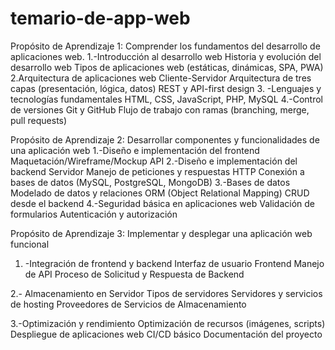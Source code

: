 # temario-de-app-web
Propósito de Aprendizaje 1: Comprender los fundamentos del desarrollo de aplicaciones web.
1.-Introducción al desarrollo web
Historia y evolución del desarrollo web
Tipos de aplicaciones web (estáticas, dinámicas, SPA, PWA)
2.Arquitectura de aplicaciones web
Cliente-Servidor
Arquitectura de tres capas (presentación, lógica, datos)
REST y API-first design
3. -Lenguajes y tecnologías fundamentales
HTML, CSS, JavaScript, PHP, MySQL
4.-Control de versiones
Git y GitHub
Flujo de trabajo con ramas (branching, merge, pull requests)

Propósito de Aprendizaje 2: Desarrollar componentes y funcionalidades de una aplicación web
1.-Diseño e implementación del frontend
Maquetación/Wireframe/Mockup
API
2.-Diseño e implementación del backend
Servidor
Manejo de peticiones y respuestas HTTP
Conexión a bases de datos (MySQL, PostgreSQL, MongoDB)
3.-Bases de datos
 Modelado de datos y relaciones
ORM (Object Relational Mapping)
CRUD desde el backend
4.-Seguridad básica en aplicaciones web
Validación de formularios
Autenticación y autorización 

Propósito de Aprendizaje 3: Implementar y desplegar una aplicación web funcional
1. -Integración de frontend y backend
Interfaz de usuario Frontend
Manejo de API
Proceso de Solicitud y Respuesta de Backend

2.- Almacenamiento en Servidor
Tipos de servidores 
Servidores y servicios de hosting 
Proveedores de Servicios de Almacenamiento

3.-Optimización y rendimiento
Optimización de recursos (imágenes, scripts)
Despliegue de aplicaciones web
CI/CD básico
Documentación del proyecto
